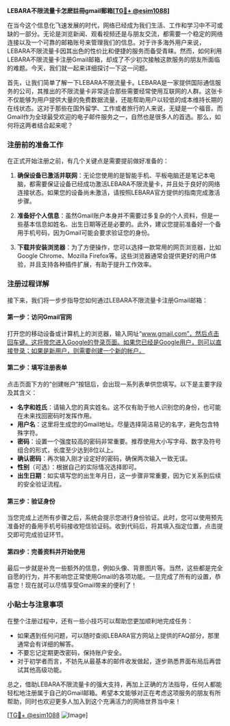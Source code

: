 **LEBARA不限流量卡怎麽註冊gmail郵箱[[TG💪+ @esim1088](https://t.me/s/esim1088)]**

在当今这个信息化飞速发展的时代，网络已经成为我们生活、工作和学习中不可或缺的一部分。无论是浏览新闻、观看视频还是与朋友交流，都需要一个稳定的网络连接以及一个可靠的邮箱账号来管理我们的信息。对于许多海外用户来说，LEBARA不限流量卡因其出色的性价比和便捷的服务而备受青睐。然而，如何利用LEBARA不限流量卡注册Gmail邮箱，却成了不少初次接触这款服务的朋友所面临的难题。今天，我们就一起来详细探讨一下这一问题。

首先，让我们简单了解一下LEBARA不限流量卡。LEBARA是一家提供国际通信服务的公司，其推出的不限流量卡非常适合那些需要经常使用互联网的人群。这张卡不仅能够为用户提供大量的免费数据流量，还能帮助用户以较低的成本维持长期的在线状态。这对于那些在国外留学、工作或者旅行的人来说，无疑是一个福音。而Gmail作为全球最受欢迎的电子邮件服务之一，自然也是很多人的首选。那么，如何将这两者结合起来呢？

### 注册前的准备工作

在正式开始注册之前，有几个关键点是需要提前做好准备的：

1. **确保设备已激活并联网**：无论您使用的是智能手机、平板电脑还是笔记本电脑，都需要保证设备已经成功激活LEBARA不限流量卡，并且处于良好的网络连接状态。如果您的设备尚未激活，请按照LEBARA官方提供的指南完成激活步骤。

2. **准备好个人信息**：虽然Gmail账户本身并不需要过多复杂的个人资料，但是一些基本信息如姓名、出生日期等还是必要的。此外，建议您提前准备好一个备用手机号码，因为Gmail可能会要求验证您的身份。

3. **下载并安装浏览器**：为了方便操作，您可以选择一款常用的网页浏览器，比如Google Chrome、Mozilla Firefox等。这些浏览器通常会提供更好的用户体验，并且支持各种插件扩展，有助于提升工作效率。

### 注册过程详解

接下来，我们将一步步指导您如何通过LEBARA不限流量卡注册Gmail邮箱：

#### 第一步：访问Gmail官网

打开您的移动设备或计算机上的浏览器，输入网址“www.gmail.com”，然后点击回车键。这将带您进入Google的登录页面。如果您已经是Google用户，则可以直接登录；如果是新用户，则需要创建一个新的帐户。

#### 第二步：填写注册表单

点击页面下方的“创建帐户”按钮后，会出现一系列表单供您填写。以下是主要字段及其含义：

- **名字和姓氏**：请输入您的真实姓名。这不仅有助于他人识别您的身份，也可能在未来找回密码时发挥作用。
- **用户名**：这里将生成您的Gmail地址。尽量选择简洁易记的名字，避免包含特殊字符。
- **密码**：设置一个强度较高的密码非常重要。推荐使用大小写字母、数字及符号组合的形式，长度至少达到8位以上。
- **确认密码**：再次输入刚才设定好的密码，确保两次输入一致无误。
- **性别**（可选）：根据自己的实际情况选择即可。
- **出生日期**：如实填写您的出生年月日，这一步骤非常重要，因为它关系到后续的安全验证流程。

#### 第三步：验证身份

当您完成上述所有步骤之后，系统会提示您进行身份验证。此时，您可以使用预先准备好的备用手机号码接收短信验证码。收到代码后，将其填入指定位置，点击提交即可完成验证环节。

#### 第四步：完善资料并开始使用

最后一步就是补充一些额外的信息，例如头像、背景图片等。当然，这些都是完全自愿的行为，并不影响您正常使用Gmail的各项功能。一旦完成了所有的设置，恭喜您！现在就可以尽情享受Gmail带来的便利了！

### 小贴士与注意事项

在整个注册过程中，还有一些小技巧可以帮助您更加顺利地完成任务：

- 如果遇到任何问题，可以随时查阅LEBARA官方网站上提供的FAQ部分，那里通常会有详细的解答。
- 不要忘记定期更改密码，保持账户安全。
- 对于初学者而言，不妨先从最基本的邮件收发做起，逐步熟悉界面布局后再尝试其他高级功能。

总之，借助LEBARA不限流量卡的强大支持，再加上正确的方法指导，任何人都能轻松地注册属于自己的Gmail邮箱。希望本文能够对正在考虑这项服务的朋友有所帮助，同时也欢迎更多人加入到这个充满活力的网络世界当中来！

[[TG💪+ @esim1088](https://t.me/s/esim1088) ![Image](https://i.postimg.cc/4NQfJmqS/Snipaste-2025-05-13-00-14-12.png)]